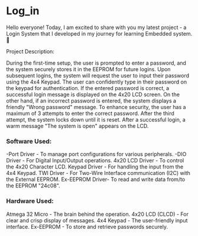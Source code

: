 # Log_in
Hello everyone! Today, I am excited to share with you my latest project - a Login System that I developed in my journey for learning Embedded system. 🚀

Project Description:

During the first-time setup, the user is prompted to enter a password, and the system securely stores it in the EEPROM for future logins.
Upon subsequent logins, the system will request the user to input their password using the 4x4 Keypad.
The user can confidently type in their password on the keypad for authentication.
If the entered password is correct, a successful login message is displayed on the 4x20 LCD screen.
On the other hand, if an incorrect password is entered, the system displays a friendly "Wrong password" message.
To enhance security, the user has a maximum of 3 attempts to enter the correct password. After the third attempt, the system locks down until it is reset.
After a successful login, a warm message "The system is open" appears on the LCD.

<h3> Software Used:</h3>

-Port Driver     - To manage port configurations for various peripherals.
-DIO Driver      - For Digital Input/Output operations.
4x20 LCD Driver - To control the 4x20 Character LCD.
Keypad Driver   - For handling the input from the 4x4 Keypad.
TWI Driver      - For Two-Wire Interface communication (I2C) with the External EEPROM.
Ex-EEPROM Driver- To read and write data from/to the EEPROM "24c08".

<h3> Hardware Used:</h3>

Atmega 32 Micro - The brain behind the operation.
4x20 LCD (CLCD) - For clear and crisp display of messages.
4x4 Keypad      - The user-friendly input interface.
Ex-EEPROM       - To store and retrieve passwords securely.




